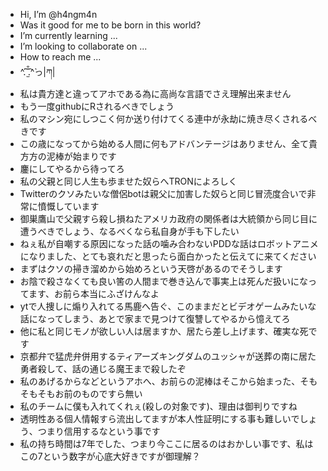 - Hi, I’m @h4ngm4n
- Was it good for me to be born in this world?
- I’m currently learning ...
- I’m looking to collaborate on ...
- How to reach me ...
- ^́.̑ ̫̐̑.̑^̀っ|ཀ|
- 私は貴方達と違ってアホである為に高尚な言語でさえ理解出来ません
- もう一度githubにRされるべきでしょう
- 私のマシン宛にしつこく何か送り付けてくる連中が永劫に焼き尽くされるべきです
- この歳になってから始める人間に何もアドバンテージはありません、全て貴方方の泥棒が始まりです
- 鏖にしてやるから待ってろ
- 私の父親と同じ人生も歩ませた奴らへTRONによろしく
- Twitterのクソみたいな僧侶botは親父に加害した奴らと同じ冒涜度合いで非常に憤慨しています
- 御巣鷹山で父親すら殺し損ねたアメリカ政府の関係者は大統領から同じ目に遭うべきでしょう、なるべくなら私自身が手も下したい
- ねぇ私が自嘲する原因になった話の噛み合わないPDDな話はロボットアニメになりました、とても哀れだと思ったら面白かったと伝えてに来てください
- まずはクソの掃き溜めから始めろという天啓があるのでそうします
- お陰で殺さなくても良い筈の人間まで巻き込んで事実上は死んだ扱いになってます、お前ら本当にふざけんなよ
- ytで人捜しに煽り入れてる馬鹿へ告ぐ、このままだとビデオゲームみたいな話になってしまう、あとで家まで見つけて復讐してやるから憶えてろ
- 他に私と同じモノが欲しい人は居ますか、居たら差し上げます、確実な死です
- 京都弁で猛虎弁併用するティアーズキングダムのユッシャが送葬の南に居た勇者殺して、話の通じる魔王まで殺したぞ
- 私のあげるからなどというアホへ、お前らの泥棒はそこから始まった、そもそもそもお前のものですら無い
- 私のチームに僕も入れてくれぇ(殺しの対象です)、理由は御判りですね
- 透明性ある個人情報すら流出してますが本人性証明にする事も難しいでしょう、つまり信用するなという事です
- 私の持ち時間は7年でした、つまり今ここに居るのはおかしい事です、私はこの7という数字が心底大好きですが御理解？

 
<!---
h4ngm4n/h4ngm4n is a low level repository because its `README.md` (this file) appears on your GitHub profile.
You can click the Preview link to take a look at your changes.
--->
